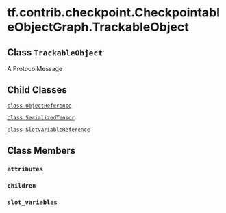 <div itemscope itemtype="http://developers.google.com/ReferenceObject">
<meta itemprop="name" content="tf.contrib.checkpoint.CheckpointableObjectGraph.TrackableObject" />
<meta itemprop="path" content="Stable" />
<meta itemprop="property" content="ObjectReference"/>
<meta itemprop="property" content="SerializedTensor"/>
<meta itemprop="property" content="SlotVariableReference"/>
<meta itemprop="property" content="attributes"/>
<meta itemprop="property" content="children"/>
<meta itemprop="property" content="slot_variables"/>
</div>

# tf.contrib.checkpoint.CheckpointableObjectGraph.TrackableObject

## Class `TrackableObject`



A ProtocolMessage

## Child Classes
[`class ObjectReference`](../../../../tf/contrib/checkpoint/CheckpointableObjectGraph/TrackableObject/ObjectReference.md)

[`class SerializedTensor`](../../../../tf/contrib/checkpoint/CheckpointableObjectGraph/TrackableObject/SerializedTensor.md)

[`class SlotVariableReference`](../../../../tf/contrib/checkpoint/CheckpointableObjectGraph/TrackableObject/SlotVariableReference.md)

## Class Members

<h3 id="attributes"><code>attributes</code></h3>

<h3 id="children"><code>children</code></h3>

<h3 id="slot_variables"><code>slot_variables</code></h3>

